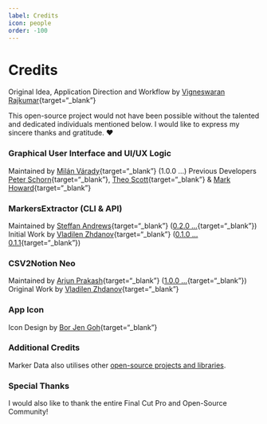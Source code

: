 ```yaml
---
label: Credits
icon: people
order: -100
---
```

# Credits

Original Idea, Application Direction and Workflow by [Vigneswaran Rajkumar](https://twitter.com/IAmVigneswaran){target=“_blank”}

This open-source project would not have been possible without the talented and dedicated individuals mentioned below. I would like to express my sincere thanks and gratitude. :heart:

### Graphical User Interface and UI/UX Logic
Maintained by [Milán Várady](https://github.com/milanvarady){target=“_blank”} (1.0.0 ...)
Previous Developers [Peter Schorn](https://github.com/Peter-Schorn){target=“_blank”}, [Theo Scott](https://github.com/theogscott){target=“_blank”} & [Mark Howard](https://github.com/markydoodled){target=“_blank”}

### MarkersExtractor (CLI & API)
Maintained by [Steffan Andrews](https://github.com/orchetect){target=“_blank”} ([0.2.0 ...](https://github.com/TheAcharya/MarkersExtractor){target=“_blank”})
Initial Work by [Vladilen Zhdanov](https://github.com/vzhd1701){target=“_blank”} ([0.1.0 ... 0.1.1](https://github.com/vzhd1701/MarkersExtractor){target=“_blank”})

### CSV2Notion Neo
Maintained by [Arjun Prakash](https://github.com/arjunprakash027){target=“_blank”} ([1.0.0 ...](https://github.com/TheAcharya/csv2notion-neo){target=“_blank”})
Original Work by [Vladilen Zhdanov](https://github.com/vzhd1701){target=“_blank”}

### App Icon
Icon Design by [Bor Jen Goh](https://www.artstation.com/borjengoh){target=“_blank”}

### Additional Credits
Marker Data also utilises other [open-source projects and libraries](additional-credits.md).

### Special Thanks
I would also like to thank the entire Final Cut Pro and Open-Source Community!